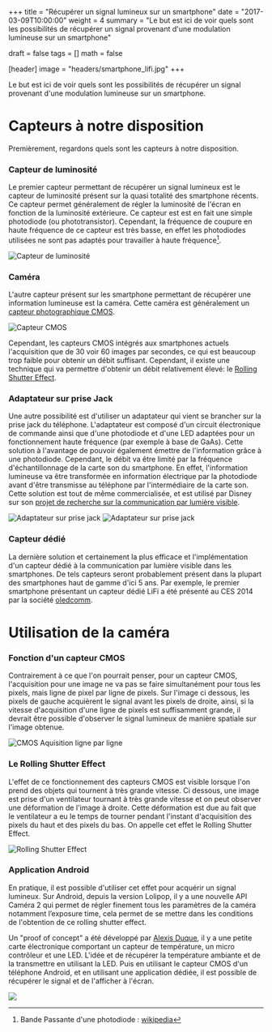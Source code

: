 +++
title   = "Récupérer un signal lumineux sur un smartphone"
date    = "2017-03-09T10:00:00"
weight  = 4
summary = "Le but est ici de voir quels sont les possibilités de récupérer un signal provenant d'une modulation lumineuse sur un smartphone"

draft   = false
tags    = []
math    = false

[header]
    image = "headers/smartphone_lifi.jpg"
+++

Le but est ici de voir quels sont les possibilités de récupérer un signal provenant d'une modulation lumineuse sur un smartphone.

# Capteurs à notre disposition

Premièrement, regardons quels sont les capteurs à notre disposition.


### Capteur de luminosité

Le premier capteur permettant de récupérer un signal lumineux est le capteur de luminosité présent sur la quasi totalité des smartphone récents. Ce capteur permet généralement de régler la luminosité de l'écran en fonction de la luminosité extérieure. Ce capteur est est en fait une simple photodiode (ou phototransistor).
Cependant, la fréquence de coupure en haute fréquence de ce capteur est très basse, en effet les photodiodes utilisées ne sont pas adaptés pour travailler à haute fréquence[^1].

![Capteur de luminosité](/img/vlc-smartphone/iphone6_capteur_luminosite.png)


### Caméra

L'autre capteur présent sur les smartphone permettant de récupérer une information lumineuse est la caméra. Cette caméra est généralement un [capteur photographique CMOS](https://fr.wikipedia.org/wiki/Capteur_photographique#Capteur_CMOS).

![Capteur CMOS](/img/vlc-smartphone/capteur_cmos.jpg)

Cependant, les capteurs CMOS intégrés aux smartphones actuels l'acquisition que de 30 voir 60 images par secondes, ce qui est beaucoup trop faible pour obtenir un débit suffisant. Cependant, il existe une technique qui va permettre d'obtenir un débit relativement élevé: le [Rolling Shutter Effect](#le-rolling-shutter-effect).


### Adaptateur sur prise Jack

Une autre possibilité est d'utiliser un adaptateur qui vient se brancher sur la prise jack du téléphone. L'adaptateur est composé d'un circuit électronique de commande ainsi que d'une photodiode et d'une LED adaptées pour un fonctionnement haute fréquence (par exemple à base de GaAs). Cette solution à l'avantage de pouvoir également émettre de l'information grâce à une photodiode. Cependant, le débit va être limité par la fréquence d'échantillonnage de la carte son du smartphone. En effet, l'information lumineuse va être transformée en information électrique par la photodiode avant d'être transmisse au téléphone par l'intermédiaire de la carte son.
Cette solution est tout de même commercialisée, et est utilisé par Disney sur son [projet de recherche sur la communication par lumière visible](https://www.disneyresearch.com/project/visible-light-communication/).

![Adaptateur sur prise jack](/img/vlc-smartphone/adaptateur_telephone.png)
![Adaptateur sur prise jack](/img/vlc-smartphone/lifi_prise_jack.jpg)

### Capteur dédié

La dernière solution et certainement la plus efficace et l'implémentation d'un capteur dédié à la communication par lumière visible dans les smartphones. De tels capteurs seront probablement présent dans la plupart des smartphones haut de gamme d'ici 5 ans. Par exemple, le premier smartphone présentant un capteur dédié LiFi a été présenté au CES 2014 par la société [oledcomm](http://www.oledcomm.com/).





# Utilisation de la caméra

### Fonction d'un capteur CMOS

Contrairement à ce que l'on pourrait penser, pour un capteur CMOS, l'acquisition pour une image ne va pas se faire simultanément pour tous les pixels, mais ligne de pixel par ligne de pixels. Sur l'image ci dessous, les pixels de gauche acquièrent le signal avant les pixels de droite, ainsi, si la vitesse d'acquisition d'une ligne de pixels est suffisamment grande, il devrait être possible d'observer le signal lumineux de manière spatiale sur l'image obtenue.

![CMOS Aquisition ligne par ligne](/img/vlc-smartphone/cmos_ligne_par_ligne.png)

### Le Rolling Shutter Effect

L'effet de ce fonctionnement des capteurs CMOS est visible lorsque l'on prend des objets qui tournent à très grande vitesse. Ci dessous, une image est prise d'un ventilateur tournant à très grande vitesse et on peut observer une déformation de l'image à droite. Cette déformation est due au fait que le ventilateur a eu le temps de tourner pendant l'instant d'acquisition des pixels du haut et des pixels du bas. On appelle cet effet le Rolling Shutter Effect.

![Rolling Shutter Effect](/img/vlc-smartphone/rolling_shutter_effect.png)

### Application Android

En pratique, il est possible d'utiliser cet effet pour acquérir un signal lumineux. Sur Android, depuis la version Lolipop, il y a une nouvelle API Caméra 2 qui permet de régler finement tous les paramètres de la caméra notamment l’exposure time, cela permet de se mettre dans les conditions de l'obtention de ce rolling shutter effect.

Un "proof of concept" a été développé par [Alexis Duque](http://alexisduque.me/), il y a une petite carte électronique comportant un capteur de température, un micro contrôleur et une LED. L'idée et de récupérer la température ambiante et de la transmettre en utilisant la LED. Puis en utilisant le capteur CMOS d'un téléphone Android, et en utilisant une application dédiée, il est possible de récupérer le signal et de l'afficher à l'écran.

![](/img/vlc-smartphone/application_android.png)


[^1]: Bande Passante d'une photodiode : [wikipedia](https://fr.wikipedia.org/wiki/Photodiode_pin#Limitations_en_fr.C3.A9quence)
